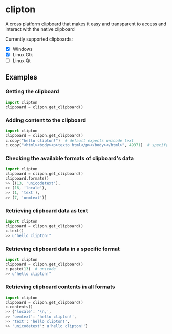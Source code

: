 # clipton
A cross platform clipboard that makes it easy and transparent to access and interact with the native clipboard

Currently supported clipboards:
- [x] Windows
- [x] Linux Gtk
- [ ] Linux Qt

## Examples

### Getting the clipboard
```python
import clipton
clipboard = clipon.get_clipboard()
````

### Adding content to the clipboard
```python
import clipton
clipboard = clipon.get_clipboard()
c.copy("hello clipton!")  # default expects unicode text
c.copy("<html><body><p>texto html</p></body></html>", 49371)  # specifying the data format (html)
```

### Checking the available formats of clipboard's data
```python
import clipton
clipboard = clipon.get_clipboard()
clipboard.formats()
>> [(13, 'unicodetext'),
>> (16, 'locale'),
>> (1, 'text'),
>> (7, 'oemtext')]
```

### Retrieving clipboard data as text
```python
import clipton
clipboard = clipon.get_clipboard()
c.text()
>> u"hello clipton!"
```

### Retrieving clipboard data in a specific format
```python
import clipton
clipboard = clipon.get_clipboard()
c.paste(13)  # unicode
>> u"hello clipton!"
```

### Retrieving clipboard contents in all formats
```python
import clipton
clipboard = clipon.get_clipboard()
c.contents()
>> {'locale': '\n,',
>> 'oemtext': 'hello clipton!',
>> 'text': 'hello clipton!',
>> 'unicodetext': u'hello clipton!'}
```

